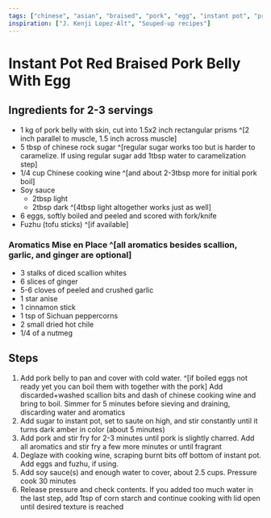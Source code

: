 ```yaml
---
tags: ["chinese", "asian", "braised", "pork", "egg", "instant pot", "pressure cooker"]
inspiration: ["J. Kenji Lopez-Alt", "Souped-up recipes"]
---
```


# Instant Pot Red Braised Pork Belly With Egg

## Ingredients for 2-3 servings

- 1 kg of pork belly with skin, cut into 1.5x2 inch rectangular prisms ^[2 inch parallel to muscle, 1.5 inch across muscle]
- 5 tbsp of chinese rock sugar ^[regular sugar works too but is harder to caramelize. If using regular sugar add 1tbsp water to caramelization step]
- 1/4 cup Chinese cooking wine ^[and about 2-3tbsp more for initial pork boil]
- Soy sauce
  - 2tbsp light
  - 2tbsp dark ^[4tbsp light altogether works just as well]
- 6 eggs, softly boiled and peeled and scored with fork/knife
- Fuzhu (tofu sticks) ^[if available]

### Aromatics Mise en Place ^[all aromatics besides scallion, garlic, and ginger are optional]
- 3 stalks of diced scallion whites 
- 6 slices of ginger
- 5-6 cloves of peeled and crushed garlic
- 1 star anise
- 1 cinnamon stick
- 1 tsp of Sichuan peppercorns
- 2 small dried hot chile
- 1/4 of a nutmeg

## Steps

1. Add pork belly to pan and cover with cold water. ^[if boiled eggs not ready 
   yet you can boil them with together with the pork] Add discarded+washed 
   scallion bits and dash of chinese cooking wine and bring to boil. Simmer for 
   5 minutes before sieving and draining, discarding water and aromatics
3. Add sugar to instant pot, set to saute on high, and stir constantly until it 
   turns dark amber in color (about 5 minutes)
3. Add pork and stir fry for 2-3 minutes until pork is slightly charred. Add all 
   aromatics and stir fry a few more minutes or until fragrant
4. Deglaze with cooking wine, scraping burnt bits off bottom of instant pot. Add eggs and fuzhu, if using.
5. Add soy sauce(s) and enough water to cover, about 2.5 cups. Pressure cook 30 minutes
6. Release pressure and check contents. If you added too much water in the last 
   step, add 1tsp of corn starch and continue cooking with lid open until 
   desired texture is reached


